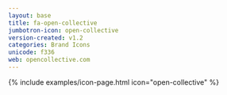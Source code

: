 ```yaml
---
layout: base
title: fa-open-collective
jumbotron-icon: open-collective
version-created: v1.2
categories: Brand Icons
unicode: f336
web: opencollective.com
---
```


{% include examples/icon-page.html icon="open-collective" %}
